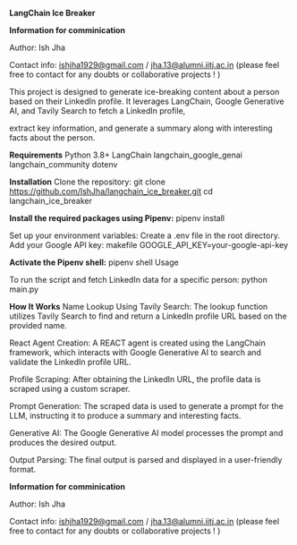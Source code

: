 **LangChain Ice Breaker**

**Information for comminication**

Author: Ish Jha

Contact info: ishjha1929@gmail.com / jha.13@alumni.iitj.ac.in (please feel free to contact for any doubts or collaborative projects !  )


This project is designed to generate ice-breaking content about a person based on their LinkedIn profile. It leverages LangChain, Google Generative AI, and Tavily Search to fetch a LinkedIn profile, 

extract key information, and generate a summary along with interesting facts about the person.

**Requirements**
Python 3.8+
LangChain
langchain_google_genai
langchain_community
dotenv

**Installation**
Clone the repository:
git clone https://github.com/IshJha/langchain_ice_breaker.git
cd langchain_ice_breaker


**Install the required packages using Pipenv:**
pipenv install

Set up your environment variables:
Create a .env file in the root directory.
Add your Google API key:
makefile
GOOGLE_API_KEY=your-google-api-key

**Activate the Pipenv shell:**
pipenv shell
Usage

To run the script and fetch LinkedIn data for a specific person:
python main.py

**How It Works**
Name Lookup Using Tavily Search: The lookup function utilizes Tavily Search to find and return a LinkedIn profile URL based on the provided name.

React Agent Creation: A REACT agent is created using the LangChain framework, which interacts with Google Generative AI to search and validate the LinkedIn profile URL.

Profile Scraping: After obtaining the LinkedIn URL, the profile data is scraped using a custom scraper.

Prompt Generation: The scraped data is used to generate a prompt for the LLM, instructing it to produce a summary and interesting facts.

Generative AI: The Google Generative AI model processes the prompt and produces the desired output.

Output Parsing: The final output is parsed and displayed in a user-friendly format.

**Information for comminication**

Author: Ish Jha

Contact info: ishjha1929@gmail.com / jha.13@alumni.iitj.ac.in (please feel free to contact for any doubts or collaborative projects ! )
